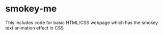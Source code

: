 # smokey-me
This includes code for basic HTML/CSS webpage which has the smokey text animation effect in CSS
